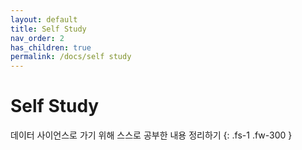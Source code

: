 ```yaml
---
layout: default
title: Self Study
nav_order: 2
has_children: true
permalink: /docs/self study
---
```


# Self Study

데이터 사이언스로 가기 위해 스스로 공부한 내용 정리하기
{: .fs-1 .fw-300 }
